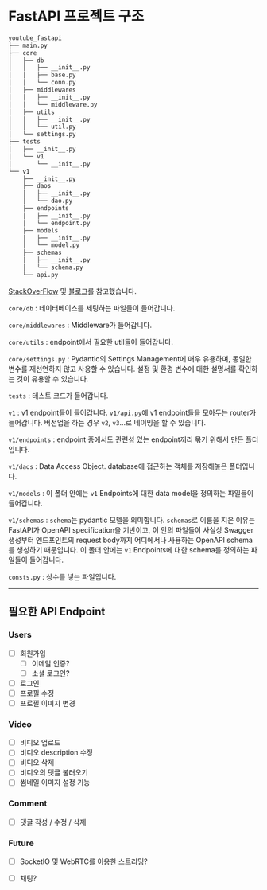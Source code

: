 # FastAPI 프로젝트 구조

```bash
youtube_fastapi
├── main.py
├── core
│   ├── db
│   │   ├── __init__.py
│   │   ├── base.py
│   │   └── conn.py
│   ├── middlewares
│   │   ├── __init__.py
│   │   └── middleware.py
│   ├── utils
│   │   ├── __init__.py
│   │   └── util.py
│   └── settings.py
├── tests
│   ├── __init__.py
│   └── v1
│       └── __init__.py
└── v1
    ├── __init__.py
    ├── daos
    │   ├── __init__.py
    │   └── dao.py
    ├── endpoints
    │   ├── __init__.py
    │   └── endpoint.py
    ├── models
    │   ├── __init__.py
    │   └── model.py
    ├── schemas
    │   ├── __init__.py
    │   └── schema.py
    └── api.py

```

[StackOverFlow](https://stackoverflow.com/questions/64943693/what-are-the-best-practices-for-structuring-a-fastapi-project) 및 [블로그](https://dingrr.com/blog/post/python-fastapi-%EB%A1%9C-%EB%B0%B1%EC%97%94%EB%93%9C-%EB%A7%8C%EB%93%A4%EA%B8%B0-2%ED%99%94-%ED%94%84%EB%A1%9C%EC%A0%9D%ED%8A%B8-%EA%B5%AC%EC%A1%B0)를 참고했습니다.

`core/db` : 데이터베이스를 세팅하는 파일들이 들어갑니다.

`core/middlewares` : Middleware가 들어갑니다.

`core/utils` : endpoint에서 필요한 util들이 들어갑니다.

`core/settings.py` : Pydantic의 Settings Management에 매우 유용하며, 동일한 변수를 재선언하지 않고 사용할 수 있습니다. 설정 및 환경 변수에 대한 설명서를 확인하는 것이 유용할 수 있습니다.

`tests` : 테스트 코드가 들어갑니다.

`v1` : v1 endpoint들이 들어갑니다. `v1/api.py`에 v1 endpoint들을 모아두는 router가 들어갑니다. 버전업을 하는 경우 `v2`, `v3`...로 네이밍을 할 수 있습니다.

`v1/endpoints` : endpoint 중에서도 관련성 있는 endpoint끼리 묶기 위해서 만든 폴더입니다.

`v1/daos` : Data Access Object. database에 접근하는 객체를 저장해놓은 폴더입니다.

`v1/models` : 이 폴더 안에는 `v1` Endpoints에 대한 data model을 정의하는 파일들이 들어갑니다.

`v1/schemas` : `schema`는 pydantic 모델을 의미합니다. `schemas`로 이름을 지은 이유는 FastAPI가 OpenAPI specification을 기반이고, 이 안의 파일들이 사실상 Swagger 생성부터 엔드포인트의 request body까지 어디에서나 사용하는 OpenAPI schema를 생성하기 때문입니다. 이 폴더 안에는 `v1` Endpoints에 대한 schema를 정의하는 파일들이 들어갑니다.

`consts.py` : 상수를 넣는 파일입니다.

---
## 필요한 API Endpoint

### Users

- [ ] 회원가입
  - [ ] 이메일 인증?
  - [ ] 소셜 로그인?
- [ ] 로그인
- [ ] 프로필 수정
- [ ] 프로필 이미지 변경

### Video

- [ ] 비디오 업로드
- [ ] 비디오 description 수정
- [ ] 비디오 삭제
- [ ] 비디오의 댓글 불러오기
- [ ] 썸네일 이미지 설정 기능

### Comment

- [ ] 댓글 작성 / 수정 / 삭제
### Future

- [ ] SocketIO 및 WebRTC를 이용한 스트리밍?
- [ ] 채팅?


